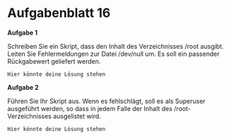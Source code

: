 # Aufgabenblatt 16

**Aufgabe 1**

Schreiben Sie ein Skript, dass den Inhalt des Verzeichnisses /root ausgibt. Leiten Sie Fehlermeldungen zur Datei /dev/null um. Es soll ein passender Rückgabewert geliefert werden.

`Hier könnte deine Lösung stehen`

**Aufgabe 2**

Führen Sie Ihr Skript aus. Wenn es fehlschlägt, soll es als Superuser ausgeführt werden, so dass in jedem Falle der Inhalt des /root-Verzeichnisses ausgelistet wird.

`Hier könnte deine Lösung stehen`
